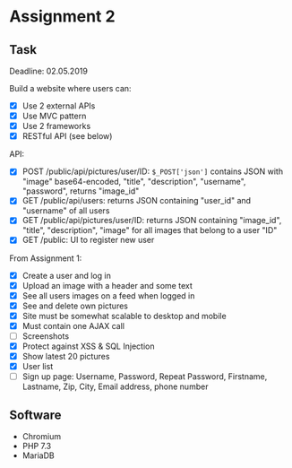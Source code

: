 # Assignment 2

## Task

Deadline: 02.05.2019

Build a website where users can:
* [X] Use 2 external APIs
* [X] Use MVC pattern
* [X] Use 2 frameworks
* [X] RESTful API (see below)

API:
* [X] POST /public/api/pictures/user/ID: `$_POST['json']` contains JSON with "image" base64-encoded, "title", "description", "username", "password", returns "image_id"
* [X] GET /public/api/users: returns JSON containing "user_id" and "username" of all users
* [X] GET /public/api/pictures/user/ID: returns JSON containing "image_id", "title", "description", "image" for all images that belong to a user "ID"
* [X] GET /public: UI to register new user

From Assignment 1:
* [X] Create a user and log in
* [X] Upload an image with a header and some text
* [X] See all users images on a feed when logged in
* [X] See and delete own pictures
* [X] Site must be somewhat scalable to desktop and mobile
* [X] Must contain one AJAX call
* [ ] Screenshots
* [X] Protect against XSS & SQL Injection
* [X] Show latest 20 pictures
* [X] User list
* [ ] Sign up page: Username, Password, Repeat Password, Firstname, Lastname, Zip, City, Email address, phone number

## Software

* Chromium
* PHP 7.3
* MariaDB
